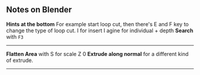 Notes on Blender  
---  

 **Hints at the bottom** For example start loop cut, then there's E and F key to change the type of loop cut. I for insert I agine for individual + depth
**Search** with `F3`

---

**Flatten Area** with S for scale Z 0
**Extrude along normal** for a different kind of extrude.

---
